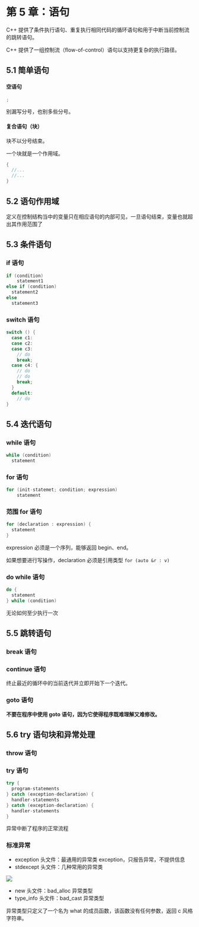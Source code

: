 # 第 5 章：语句

C++ 提供了条件执行语句、重复执行相同代码的循环语句和用于中断当前控制流的跳转语句。

C++ 提供了一组控制流（flow-of-control）语句以支持更复杂的执行路径。

## 5.1 简单语句

#### 空语句

```c++
;
```

别漏写分号，也别多些分号。

#### 复合语句（块）

块不以分号结束。

一个块就是一个作用域。

```c++
{
  //...
  //...
}
```

## 5.2 语句作用域

定义在控制结构当中的变量只在相应语句的内部可见，一旦语句结束，变量也就超出其作用范围了



## 5.3 条件语句

### if 语句

```c++
if (condition)
	statement1
else if (condition)
  statement2
else
  statement3
```

### switch 语句

```c++
switch () {
  case c1:
  case c2:
  case c3:
    // do
    break;
  case c4: {
    // do
    // do
    break;
  }
  default:
    // do	
}
```



## 5.4 迭代语句

### while 语句

```c++
while (condition)
  statement
```

### for 语句

```c++
for (init-statemet; condition; expression)
  	statement
```

### 范围 for 语句

```c++
for (declaration : expression) {
  statement
}
```

expression 必须是一个序列，能够返回 begin、end。

如果想要进行写操作，declaration 必须是引用类型 `for (auto &r : v)`

### do while 语句

```c++
do {
  statement
} while (condition)
```

无论如何至少执行一次

## 5.5 跳转语句

### break 语句

### continue 语句

终止最近的循环中的当前迭代并立即开始下一个迭代。

### goto 语句

**不要在程序中使用 goto 语句，因为它使得程序既难理解又难修改。**



## 5.6 try 语句块和异常处理

### throw 语句

### try 语句

```c++
try {
  program-statements
} catch (exception-declaration) {
  handler-statements
} catch (exception-declaration) {
  handler-statements
}
```

异常中断了程序的正常流程

### 标准异常

- exception 头文件：最通用的异常类 exception，只报告异常，不提供信息
- stdexcept 头文件：几种常用的异常类

![](https://file.simonwong.cn/blog/202209210929378.jpeg)

- new 头文件：bad_alloc 异常类型
- type_info 头文件：bad_cast 异常类型



异常类型只定义了一个名为 what 的成员函数，该函数没有任何参数，返回 c 风格字符串。
